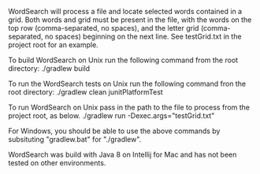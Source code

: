 WordSearch will process a file and locate selected words contained in a grid. Both words and grid must be present in the file,
with the words on the top row (comma-separated, no spaces), and the letter grid (comma-separated, no spaces) beginning on the
next line. See testGrid.txt in the project root for an example.

To build WordSearch on Unix run the following command from the root directory: ./gradlew build

To run the WordSearch tests on Unix run the following command fron the root directory: ./gradlew clean junitPlatformTest

To run WordSearch on Unix pass in the path to the file to process from the project root, as below.
   ./gradlew run -Dexec.args="testGrid.txt"

For Windows, you should be able to use the above commands by subsituting "gradlew.bat" for "./gradlew".

WordSearch was build with Java 8 on Intellij for Mac and has not been tested on other environments.